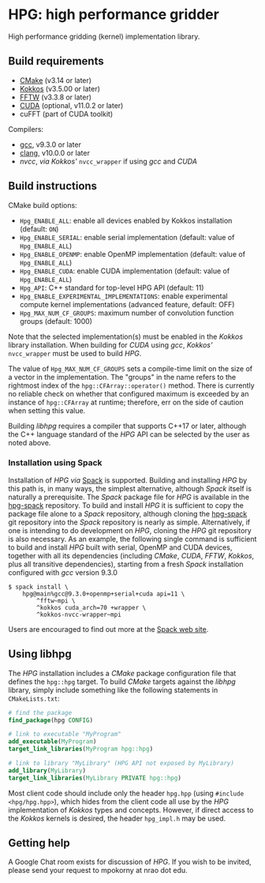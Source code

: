 # HPG: high performance gridder

High performance gridding (kernel) implementation library.

## Build requirements

* [CMake](https://cmake.org) (v3.14 or later)
* [Kokkos](https://github.com/kokkos/kokkos) (v3.5.00 or later)
* [FFTW](http://fftw.org) (v3.3.8 or later)
* [CUDA](https://developer.nvidia.com/cuda-toolkit) (optional, v11.0.2 or later)
* cuFFT (part of CUDA toolkit)

Compilers:
* [gcc](https://gcc.gnu.org), v9.3.0 or later
* [clang](https://clang.llvm.org), v10.0.0 or later
* *nvcc*, *via* *Kokkos'* `nvcc_wrapper` if using *gcc* and *CUDA*

## Build instructions

CMake build options:
* `Hpg_ENABLE_ALL`: enable all devices enabled by Kokkos installation
  (default: `ON`)
* `Hpg_ENABLE_SERIAL`: enable serial implementation (default: value of
  `Hpg_ENABLE_ALL`)
* `Hpg_ENABLE_OPENMP`: enable OpenMP implementation (default: value of
  `Hpg_ENABLE_ALL`)
* `Hpg_ENABLE_CUDA`: enable CUDA implementation (default: value of
  `Hpg_ENABLE_ALL`)
* `Hpg_API`: C++ standard for top-level HPG API (default: 11)
* `Hpg_ENABLE_EXPERIMENTAL_IMPLEMENTATIONS`: enable experimental
  compute kernel implementations (advanced feature, default: OFF)
* `Hpg_MAX_NUM_CF_GROUPS`: maximum number of convolution function
  groups (default: 1000)

Note that the selected implementation(s) must be enabled in the *Kokkos*
library installation. When building for *CUDA* using *gcc*, *Kokkos'*
`nvcc_wrapper` must be used to build *HPG*.

The value of `Hpg_MAX_NUM_CF_GROUPS` sets a compile-time limit on the
size of a vector in the implementation. The "groups" in the name
refers to the rightmost index of the `hpg::CFArray::operator()`
method. There is currently no reliable check on whether that
configured maximum is exceeded by an instance of `hpg::CFArray` at
runtime; therefore, err on the side of caution when setting this
value.

Building *libhpg* requires a compiler that supports C++17 or later,
although the C++ language standard of the *HPG* API can be selected by
the user as noted above.

### Installation using Spack

Installation of *HPG* *via* [Spack](https://spack.io) is
supported. Building and installing *HPG* by this path is, in many
ways, the simplest alternative, although *Spack* itself is naturally a
prerequisite. The *Spack* package file for *HPG* is available in the
[hpg-spack](https://gitlab.nrao.edu/mpokorny/hpg-spack) repository. To
build and install *HPG* it is sufficient to copy the package file
alone to a *Spack* repository, although cloning the
[hpg-spack](https://gitlab.nrao.edu/mpokorny/hpg-spack) git repository
into the *Spack* repository is nearly as simple. Alternatively, if one
is intending to do development on *HPG*, cloning the *HPG* git
repository is also necessary. As an example, the following single
command is sufficient to build and install *HPG* built with serial,
OpenMP and CUDA devices, together with all its dependencies (including
*CMake*, *CUDA*, *FFTW*, *Kokkos*, plus all transitive dependencies),
starting from a fresh *Spack* installation configured with *gcc*
version 9.3.0

``` shell
$ spack install \
    hpg@main%gcc@9.3.0+openmp+serial+cuda api=11 \
        ^fftw~mpi \
        ^kokkos cuda_arch=70 +wrapper \
        ^kokkos-nvcc-wrapper~mpi
```
Users are encouraged to find out more at the [Spack web site](https://spack.io).

## Using libhpg

The *HPG* installation includes a *CMake* package configuration file
that defines the `hpg::hpg` target. To build *CMake* targets against
the *libhpg* library, simply include something like the following
statements in `CMakeLists.txt`:

``` cmake
# find the package
find_package(hpg CONFIG)

# link to executable "MyProgram"
add_executable(MyProgram)
target_link_libraries(MyProgram hpg::hpg)

# link to library "MyLibrary" (HPG API not exposed by MyLibrary)
add_library(MyLibrary)
target_link_libraries(MyLibrary PRIVATE hpg::hpg)
```

Most client code should include only the header `hpg.hpp` (using
`#include <hpg/hpg.hpp>`), which hides from the client code all use
by the *HPG* implementation of *Kokkos* types and concepts. However,
if direct access to the *Kokkos* kernels is desired, the header
`hpg_impl.h` may be used.

## Getting help

A Google Chat room exists for discussion of *HPG*. If you wish to be invited,
please send your request to mpokorny at nrao dot edu.
